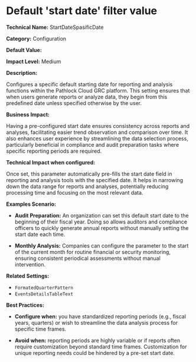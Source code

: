 # Default 'start date' filter value

**Technical Name:** StartDateSpasificDate

**Category:** Configuration

**Default Value:**

**Impact Level:** Medium

**Description:**

Configures a specific default starting date for reporting and analysis functions within the Pathlock Cloud GRC platform. This setting ensures that when users generate reports or analyze data, they begin from this predefined date unless specified otherwise by the user.

**Business Impact:**

Having a pre-configured start date ensures consistency across reports and analyses, facilitating easier trend observation and comparison over time. It also enhances user experience by streamlining the data selection process, particularly beneficial in compliance and audit preparation tasks where specific reporting periods are required.

**Technical Impact when configured:**

Once set, this parameter automatically pre-fills the start date field in reporting and analysis tools with the specified date. It helps in narrowing down the data range for reports and analyses, potentially reducing processing time and focusing on the most relevant data.

**Examples Scenario:**

- **Audit Preparation:** An organization can set this default start date to the beginning of their fiscal year. Doing so allows auditors and compliance officers to quickly generate annual reports without manually setting the start date each time.
  
- **Monthly Analysis:** Companies can configure the parameter to the start of the current month for routine financial or security monitoring, ensuring consistent periodical assessments without manual intervention.

**Related Settings:**

- `FormatedQuarterPattern`
- `EventsDetailsTableText`

**Best Practices:** 

- **Configure when:** you have standardized reporting periods (e.g., fiscal years, quarters) or wish to streamline the data analysis process for specific time frames.
  
- **Avoid when:** reporting periods are highly variable or if reports often require customization beyond standard time frames. Customization for unique reporting needs could be hindered by a pre-set start date.